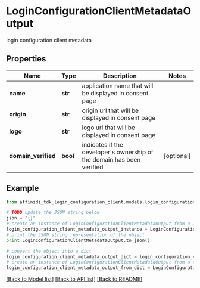 # LoginConfigurationClientMetadataOutput

login configuration client metadata

## Properties

| Name                | Type     | Description                                                                | Notes      |
| ------------------- | -------- | -------------------------------------------------------------------------- | ---------- |
| **name**            | **str**  | application name that will be displayed in consent page                    |
| **origin**          | **str**  | origin url that will be displayed in consent page                          |
| **logo**            | **str**  | logo url that will be displayed in consent page                            |
| **domain_verified** | **bool** | indicates if the developer&#39;s ownership of the domain has been verified | [optional] |

## Example

```python
from affinidi_tdk_login_configuration_client.models.login_configuration_client_metadata_output import LoginConfigurationClientMetadataOutput

# TODO update the JSON string below
json = "{}"
# create an instance of LoginConfigurationClientMetadataOutput from a JSON string
login_configuration_client_metadata_output_instance = LoginConfigurationClientMetadataOutput.from_json(json)
# print the JSON string representation of the object
print LoginConfigurationClientMetadataOutput.to_json()

# convert the object into a dict
login_configuration_client_metadata_output_dict = login_configuration_client_metadata_output_instance.to_dict()
# create an instance of LoginConfigurationClientMetadataOutput from a dict
login_configuration_client_metadata_output_from_dict = LoginConfigurationClientMetadataOutput.from_dict(login_configuration_client_metadata_output_dict)
```

[[Back to Model list]](../README.md#documentation-for-models) [[Back to API list]](../README.md#documentation-for-api-endpoints) [[Back to README]](../README.md)
